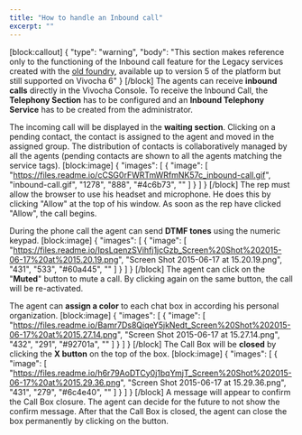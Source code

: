 ```yaml
---
title: "How to handle an Inbound call"
excerpt: ""
---
```

[block:callout]
{
  "type": "warning",
  "body": "This section makes reference only to the functioning of the Inbound call feature for the Legacy services created with the [old foundry](doc:legacy-services-customization), available up to version 5 of the platform but still supported on Vivocha 6"
}
[/block]
The agents can receive **inbound calls** directly in the Vivocha Console. To receive the Inbound Call, the **Telephony Section** has to be configured and an **Inbound Telephony Service** has to be created from the administrator.

The incoming call will be displayed in the **waiting section**. Clicking on a pending contact, the contact is assigned to the agent and moved in the assigned group.
The distribution of contacts is collaboratively managed by all the agents (pending contacts are shown to all the agents matching the service tags).
[block:image]
{
  "images": [
    {
      "image": [
        "https://files.readme.io/cCSG0rFWRTmWRfmNK57c_inbound-call.gif",
        "inbound-call.gif",
        "1278",
        "888",
        "#4c6b73",
        ""
      ]
    }
  ]
}
[/block]
The rep must allow the browser to use his headset and microphone. He does this by clicking "Allow" at the top of his window. As soon as the rep have clicked "Allow", the call begins.
 
During the phone call the agent can send **DTMF tones** using the numeric keypad.
[block:image]
{
  "images": [
    {
      "image": [
        "https://files.readme.io/IpsLqenzSVihfj1jcGzb_Screen%20Shot%202015-06-17%20at%2015.20.19.png",
        "Screen Shot 2015-06-17 at 15.20.19.png",
        "431",
        "533",
        "#60a445",
        ""
      ]
    }
  ]
}
[/block]
The agent can click on the "**Muted**" button to mute a call. By clicking again on the same button, the call will be re-activated.

The agent can **assign a color** to each chat box in according his personal organization.
[block:image]
{
  "images": [
    {
      "image": [
        "https://files.readme.io/Bamr7Ds8QiqeY5jkNedt_Screen%20Shot%202015-06-17%20at%2015.27.14.png",
        "Screen Shot 2015-06-17 at 15.27.14.png",
        "432",
        "291",
        "#92701a",
        ""
      ]
    }
  ]
}
[/block]
The Call Box will be **closed** by clicking the **X button** on the top of the box.
[block:image]
{
  "images": [
    {
      "image": [
        "https://files.readme.io/h6r79AoDTCy0j1bqYmjT_Screen%20Shot%202015-06-17%20at%2015.29.36.png",
        "Screen Shot 2015-06-17 at 15.29.36.png",
        "431",
        "279",
        "#6c4e40",
        ""
      ]
    }
  ]
}
[/block]
A message will appear to confirm the Call Box closure. The agent can decide for the future to not show the confirm message. After that the Call Box is closed, the agent can close the box permanently by clicking on the button.